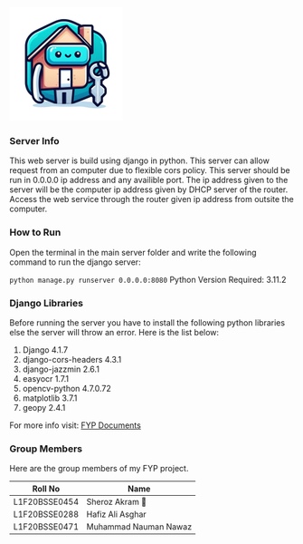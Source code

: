 !["Application Logo"](./Images/logo.png)

### Server Info
This web server is build using django in python. This server can allow request from an computer due to flexible cors policy. This server should be run in 0.0.0.0 ip address and any availible port. The ip address given to the server will be the computer ip address given by DHCP server of the router. Access the web service through the router given ip address from outsite the computer.

### How to Run
Open the terminal in the main server folder and write the following command to run the django server:

``` python manage.py runserver 0.0.0.0:8080 ```
Python Version Required: 3.11.2

### Django Libraries
Before running the server you have to install the following python libraries else the server will throw an error. Here is the list below:
1. Django                   4.1.7
2. django-cors-headers      4.3.1
3. django-jazzmin           2.6.1
4. easyocr                  1.7.1
5. opencv-python            4.7.0.72
6. matplotlib               3.7.1
7. geopy                    2.4.1


For more info visit: <a href="https://sheroz.pages.dev/FYP/">FYP Documents</a>

### Group Members
Here are the group members of my FYP project.

|**Roll No**|**Name**|
|------|-----|
|L1F20BSSE0454|Sheroz Akram 🌟|
|L1F20BSSE0288|Hafiz Ali Asghar|
|L1F20BSSE0471|Muhammad Nauman Nawaz|



